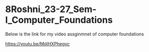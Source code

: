 # 8Roshni_23-27_Sem-I_Computer_Foundations

Below is the link for my video assginmnet of computer foundations

https://youtu.be/MdjHXPhegyc

